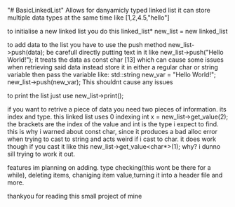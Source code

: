 "# BasicLinkedList" 
Allows for danyamicly typed linked list
it can store multiple data types at the same time like 
[1,2,4.5,"hello"]

to initialise a new linked list you do this
linked_list* new_list = new linked_list

to add data to the list you have to use the push method
new_list->push(data);
be carefull directly putting text in it like
new_list->push("Hello World!");
it treats the data as const char [13] which can cause some issues when retrieving said data
instead store it in either a regular char or string variable then pass the variable like:
std::string new_var = "Hello World!";
new_list->push(new_var);
This shouldnt cause any issues

to print the list just use
new_list->print();

if you want to retrive a piece of data you need two pieces of information. its index and type.
this linked list uses 0 indexing
int x = new_list->get_value<int>(2);
the brackets are the index of the value and int is the type i expect to find. this is why i warned about const char,
since it produces a bad alloc error when trying to cast to string and acts weird if i cast to char. it does work though if you cast it like this
new_list->get_value<char*>(1);
why? i dunno sill trying to work it out.

features im planning on adding. type checking(this wont be there for a while), deleting items, chaniging item value,turning it into a header file and more.

thankyou for reading this small project of mine
